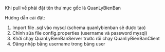 Khi pull về phải đặt tên thư mục gốc là QuanLyBienBan

Hướng dẫn cài đặt:
1. Import file .sql vào mysql (schema quanlybienban sẽ được tạo)
2. Chỉnh sửa file config.properties (username và password mysql)
3. Khởi chạy QuanLyBienBanServer trước rồi chạy QuanLyBienBanClient
4. Đăng nhập bằng username trong bảng user
